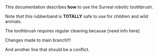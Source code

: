 This documentation describes **how** to use the Surreal robotic toothbrush.

Note *that* this rubberband is **TOTALLY** safe to use for children and wild animals.

The toothbrush requires regular cleaning because [need info here]

Changes made to main branch!!!

And another line that should be a conflict.
